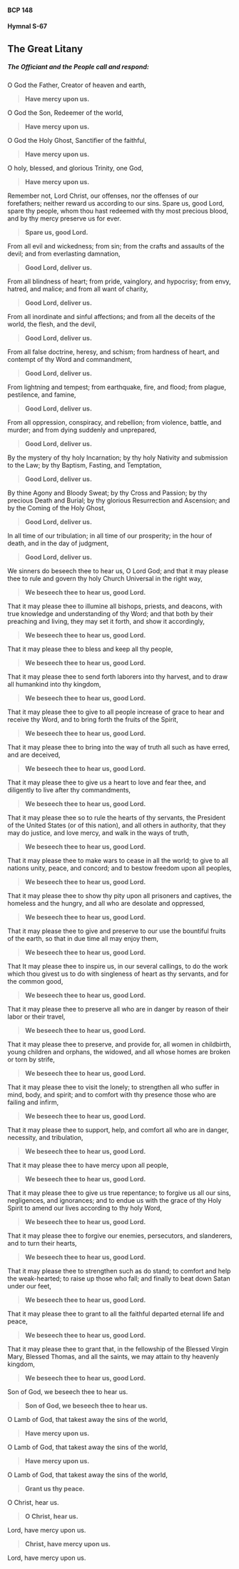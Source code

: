 #### BCP 148
#### Hymnal S-67
## The Great Litany

##### The _Officiant_ and the **People** call and respond:

O God the Father, Creator of heaven and earth,
> **Have mercy upon us.**

O God the Son, Redeemer of the world,
> **Have mercy upon us.**

O God the Holy Ghost, Sanctifier of the faithful,
> **Have mercy upon us.**

O holy, blessed, and glorious Trinity, one God,
> **Have mercy upon us.**

Remember not, Lord Christ, our offenses, nor the offenses of our forefathers; neither reward us according to our sins. Spare us, good Lord, spare thy people, whom thou hast redeemed with thy most precious blood, and by thy mercy preserve us for ever.
> **Spare us, good Lord.**

From all evil and wickedness; from sin; from the crafts and assaults of the devil; and from everlasting damnation,
> **Good Lord, deliver us.**

From all blindness of heart; from pride, vainglory, and hypocrisy; from envy, hatred, and malice; and from all want of charity,
> **Good Lord, deliver us.**

From all inordinate and sinful affections; and from all the deceits of the world, the flesh, and the devil,
> **Good Lord, deliver us.**

From all false doctrine, heresy, and schism; from hardness of heart, and contempt of thy Word and commandment,
> **Good Lord, deliver us.**

From lightning and tempest; from earthquake, fire, and flood; from plague, pestilence, and famine,
> **Good Lord, deliver us.**

From all oppression, conspiracy, and rebellion; from violence, battle, and murder; and from dying suddenly and unprepared,
> **Good Lord, deliver us.**

By the mystery of thy holy Incarnation; by thy holy Nativity and submission to the Law; by thy Baptism, Fasting, and Temptation,
> **Good Lord, deliver us.**

By thine Agony and Bloody Sweat; by thy Cross and Passion; by thy precious Death and Burial; by thy glorious Resurrection and Ascension; and by the Coming of the Holy Ghost,
> **Good Lord, deliver us.**

In all time of our tribulation; in all time of our prosperity; in the hour of death, and in the day of judgment,
> **Good Lord, deliver us.**


We sinners do beseech thee to hear us, O Lord God; and that it may please thee to rule and govern thy holy Church Universal in the right way,
> **We beseech thee to hear us, good Lord.**

That it may please thee to illumine all bishops, priests, and deacons, with true knowledge and understanding of thy Word; and that both by their preaching and living, they may set it forth, and show it accordingly,
> **We beseech thee to hear us, good Lord.**

That it may please thee to bless and keep all thy people,
> **We beseech thee to hear us, good Lord.**

That it may please thee to send forth laborers into thy harvest, and to draw all humankind into thy kingdom,
> **We beseech thee to hear us, good Lord.**

That it may please thee to give to all people increase of grace to hear and receive thy Word, and to bring forth the fruits of the Spirit,
> **We beseech thee to hear us, good Lord.**

That it may please thee to bring into the way of truth all such as have erred, and are deceived,
> **We beseech thee to hear us, good Lord.**

That it may please thee to give us a heart to love and fear thee, and diligently to live after thy commandments,
> **We beseech thee to hear us, good Lord.**

That it may please thee so to rule the hearts of thy servants, the President of the United States (or of this nation), and all others in authority, that they may do justice, and love mercy, and walk in the ways of truth,
> **We beseech thee to hear us, good Lord.**

That it may please thee to make wars to cease in all the world; to give to all nations unity, peace, and concord; and to bestow freedom upon all peoples,
> **We beseech thee to hear us, good Lord.**

That it may please thee to show thy pity upon all prisoners and captives, the homeless and the hungry, and all who are desolate and oppressed,
> **We beseech thee to hear us, good Lord.**

That it may please thee to give and preserve to our use the bountiful fruits of the earth, so that in due time all may enjoy them,
> **We beseech thee to hear us, good Lord.**

That It may please thee to inspire us, in our several callings, to do the work which thou givest us to do with singleness of heart as thy servants, and for the common good,
> **We beseech thee to hear us, good Lord.**

That it may please thee to preserve all who are in danger by reason of their labor or their travel,
> **We beseech thee to hear us, good Lord.**

That it may please thee to preserve, and provide for, all women in childbirth, young children and orphans, the widowed, and all whose homes are broken or torn by strife,
> **We beseech thee to hear us, good Lord.**

That it may please thee to visit the lonely; to strengthen all who suffer in mind, body, and spirit; and to comfort with thy presence those who are failing and infirm,
> **We beseech thee to hear us, good Lord.**

That it may please thee to support, help, and comfort all who are in danger, necessity, and tribulation,
> **We beseech thee to hear us, good Lord.**

That it may please thee to have mercy upon all people,
> **We beseech thee to hear us, good Lord.**

That it may please thee to give us true repentance; to forgive us all our sins, negligences, and ignorances; and to endue us with the grace of thy Holy Spirit to amend our lives according to thy holy Word,
> **We beseech thee to hear us, good Lord.**

That it may please thee to forgive our enemies, persecutors, and slanderers, and to turn their hearts,
> **We beseech thee to hear us, good Lord.**

That it may please thee to strengthen such as do stand; to comfort and help the weak-hearted; to raise up those who fall; and finally to beat down Satan under our feet,
> **We beseech thee to hear us, good Lord.**

That it may please thee to grant to all the faithful departed eternal life and peace,
> **We beseech thee to hear us, good Lord.**

That it may please thee to grant that, in the fellowship of the Blessed Virgin Mary, Blessed Thomas, and all the saints, we may attain to thy heavenly kingdom,
> **We beseech thee to hear us, good Lord.**

Son of God, we beseech thee to hear us.
> **Son of God, we beseech thee to hear us.**

O Lamb of God, that takest away the sins of the world,
> **Have mercy upon us.**

O Lamb of God, that takest away the sins of the world,
> **Have mercy upon us.**

O Lamb of God, that takest away the sins of the world,
> **Grant us thy peace.**


O Christ, hear us.
> **O Christ, hear us.**

Lord, have mercy upon us.
> **Christ, have mercy upon us.**

Lord, have mercy upon us.
